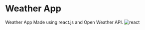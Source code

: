# Weather App

Weather App Made using react.js and Open Weather API.
![react](https://user-images.githubusercontent.com/53345340/197465046-53a2f2e8-4d4d-4bd0-a67f-04b8bac97637.gif)
